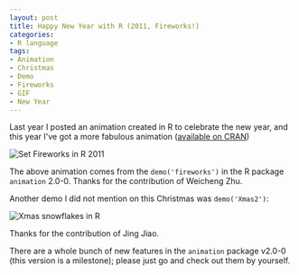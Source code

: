 ```yaml
---
layout: post
title: Happy New Year with R (2011, Fireworks!)
categories:
- R language
tags:
- Animation
- Christmas
- Demo
- Fireworks
- GIF
- New Year
---
```


Last year I posted an animation created in R to celebrate the new year, and this year I've got a more fabulous animation ([available on CRAN](http://cran.r-project.org/package=animation))

![Set Fireworks in R 2011](http://i.imgur.com/kTSU9.gif)

The above animation comes from the `demo('fireworks')` in the R package `animation` 2.0-0. Thanks for the contribution of Weicheng Zhu.

Another demo I did not mention on this Christmas was `demo('Xmas2')`:

![Xmas snowflakes in R](http://i.imgur.com/BvQLA.gif)

Thanks for the contribution of Jing Jiao.

There are a whole bunch of new features in the `animation` package v2.0-0 (this version is a milestone); please just go and check out them by yourself.

